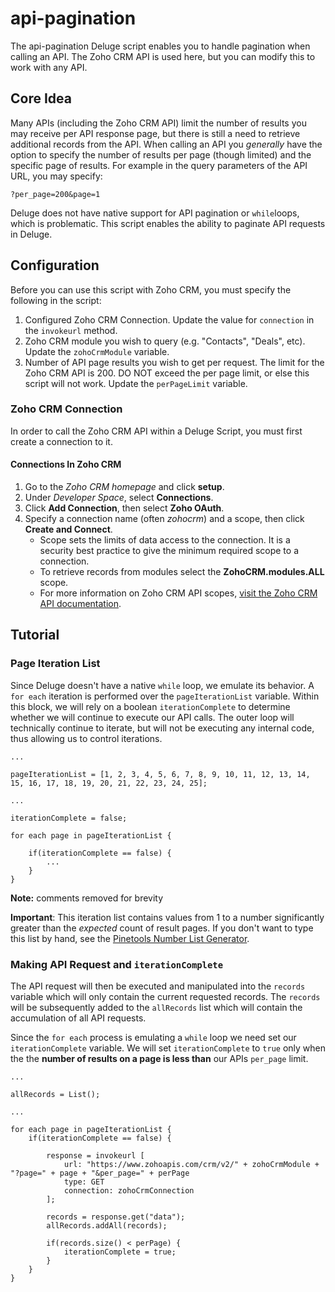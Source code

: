 # api-pagination
The api-pagination Deluge script enables you to handle pagination when calling an API. The Zoho CRM API is used here, but you can modify this to work with any API.

## Core Idea
Many APIs (including the Zoho CRM API) limit the number of results you may receive per API response page, but there is still a need to retrieve additional records from the API. When calling an API you *generally* have the option to specify the number of results per page (though limited) and the specific page of results. For example in the query parameters of the API URL, you may specify: 
```
?per_page=200&page=1
```

Deluge does not have native support for API pagination or `while`loops, which is problematic. This script enables the ability to paginate API requests in Deluge.

## Configuration
Before you can use this script with Zoho CRM, you must specify the following in the script:
1. Configured Zoho CRM Connection. Update the value for `connection` in the `invokeurl` method.
2. Zoho CRM module you wish to query (e.g. "Contacts", "Deals", etc). Update the `zohoCrmModule` variable.
3. Number of API page results you wish to get per request. The limit for the Zoho CRM API is 200. DO NOT exceed the per page limit, or else this script will not work. Update the `perPageLimit` variable.

### Zoho CRM Connection
In order to call the Zoho CRM API within a Deluge Script, you must first create a connection to it.

#### Connections In Zoho CRM
1. Go to the *Zoho CRM homepage* and click **setup**.
2. Under *Developer Space*, select **Connections**.
3. Click **Add Connection**, then select **Zoho OAuth**.
4. Specify a connection name (often *zohocrm*) and a scope, then click **Create and Connect**.
    * Scope sets the limits of data access to the connection. It is a security best practice to give the minimum required scope to a connection.
    * To retrieve records from modules select the **ZohoCRM.modules.ALL** scope.
    * For more information on Zoho CRM API scopes, [visit the Zoho CRM API documentation](https://www.zoho.com/crm/developer/docs/api/oauth-overview.html#scopes).

## Tutorial
### Page Iteration List
Since Deluge doesn't have a native `while` loop, we emulate its behavior. A `for each` iteration is performed over the `pageIterationList` variable. Within this block, we will rely on a boolean `iterationComplete` to determine whether we will continue to execute our API calls. The outer loop will technically continue to iterate, but will not be executing any internal code, thus allowing us to control iterations. 
```
...

pageIterationList = [1, 2, 3, 4, 5, 6, 7, 8, 9, 10, 11, 12, 13, 14, 15, 16, 17, 18, 19, 20, 21, 22, 23, 24, 25];

...

iterationComplete = false;

for each page in pageIterationList {

	if(iterationComplete == false) {
		...
	}
}
```
**Note:** comments removed for brevity

**Important**: This iteration list contains values from 1 to a number significantly greater than the *expected* count of result pages. If you don't want to type this list by hand, see the [Pinetools Number List Generator](https://pinetools.com/generate-list-numbers).

### Making API Request and `iterationComplete`
The API request will then be executed and manipulated into the `records` variable which will only contain the current requested records. The `records` will be subsequently added to the `allRecords` list which will contain the accumulation of all API requests.

Since the `for each` process is emulating a `while` loop we need set our `iterationComplete` variable. We will set `iterationComplete` to `true` only when the the **number of results on a page is less than** our APIs `per_page` limit. 

```
...

allRecords = List();

...

for each page in pageIterationList {
	if(iterationComplete == false) {
		
		response = invokeurl [
			url: "https://www.zohoapis.com/crm/v2/" + zohoCrmModule + "?page=" + page + "&per_page=" + perPage
			type: GET
			connection: zohoCrmConnection
		];
		
		records = response.get("data");
		allRecords.addAll(records);
		
		if(records.size() < perPage) {
			iterationComplete = true;
		}
	}
}
```





